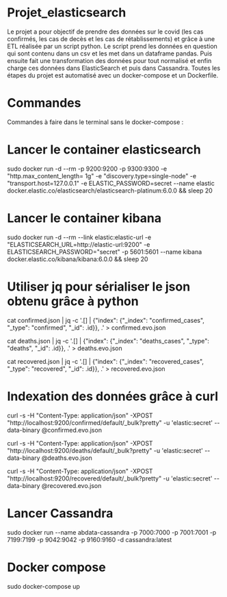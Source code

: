# Projet_elasticsearch

Le projet a pour objectif de prendre des données sur le covid (les cas confirmés, les cas de decès et les cas de rétablissements) et grâce à une ETL réalisée par un script python.
Le script prend les données en question qui sont contenu dans un csv et les met dans un dataframe pandas. Puis ensuite fait une transformation des données pour tout normalisé et enfin charge ces données dans ElasticSearch et puis dans Cassandra.
Toutes les étapes du projet est automatisé avec un docker-compose et un Dockerfile.

# Commandes 

Commandes à faire dans le terminal sans le docker-compose : 

# Lancer le container elasticsearch

sudo docker run -d --rm -p 9200:9200 -p 9300:9300 -e "http.max_content_length= 1g" -e "discovery.type=single-node" -e "transport.host=127.0.0.1" -e ELASTIC_PASSWORD=secret --name elastic docker.elastic.co/elasticsearch/elasticsearch-platinum:6.0.0 && sleep 20

# Lancer le container kibana

sudo docker run -d --rm --link elastic:elastic-url -e "ELASTICSEARCH_URL=http://elastic-url:9200" -e ELASTICSEARCH_PASSWORD="secret" -p 5601:5601 --name kibana docker.elastic.co/kibana/kibana:6.0.0 && sleep 20

# Utiliser jq pour sérialiser le json obtenu grâce à python

cat confirmed.json | jq -c '.[] | {"index": {"_index": "confirmed_cases", "_type": "confirmed", "_id": .id}}, .' > confirmed.evo.json

cat deaths.json | jq -c '.[] | {"index": {"_index": "deaths_cases", "_type": "deaths", "_id": .id}}, .' > deaths.evo.json

cat recovered.json | jq -c '.[] | {"index": {"_index": "recovered_cases", "_type": "recovered", "_id": .id}}, .' > recovered.evo.json

# Indexation des données grâce à curl

curl -s -H "Content-Type: application/json" -XPOST "http://localhost:9200/confirmed/default/_bulk?pretty" -u 'elastic:secret' --data-binary @confirmed.evo.json

curl -s -H "Content-Type: application/json" -XPOST "http://localhost:9200/deaths/default/_bulk?pretty" -u 'elastic:secret' --data-binary @deaths.evo.json

curl -s -H "Content-Type: application/json" -XPOST "http://localhost:9200/recovered/default/_bulk?pretty" -u 'elastic:secret' --data-binary @recovered.evo.json

# Lancer Cassandra 

sudo docker run --name abdata-cassandra -p 7000:7000 -p 7001:7001 -p 7199:7199 -p 9042:9042 -p 9160:9160 -d cassandra:latest

# Docker compose

sudo docker-compose up 
